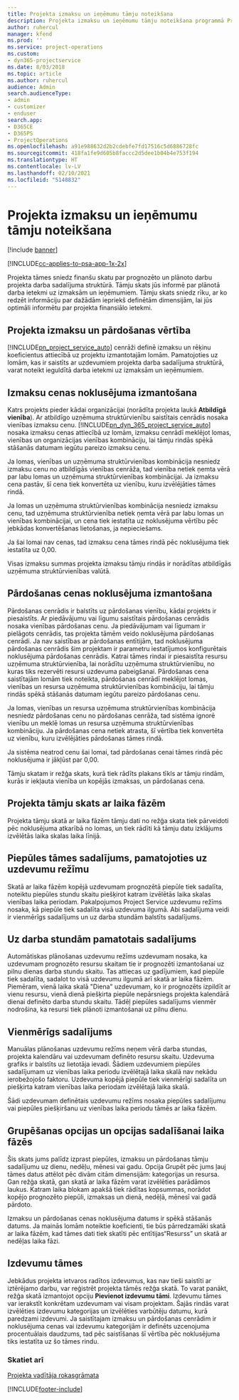 ```yaml
---
title: Projekta izmaksu un ieņēmumu tāmju noteikšana
description: Projekta izmaksu un ieņēmumu tāmju noteikšana programmā Project Service
author: ruhercul
manager: kfend
ms.prod: ''
ms.service: project-operations
ms.custom:
- dyn365-projectservice
ms.date: 8/03/2018
ms.topic: article
ms.author: ruhercul
audience: Admin
search.audienceType:
- admin
- customizer
- enduser
search.app:
- D365CE
- D365PS
- ProjectOperations
ms.openlocfilehash: a91e988632d2b2cdebfe7fd17516c5d6886728fc
ms.sourcegitcommit: 418fa1fe9d605b8faccc2d5dee1b04b4e753f194
ms.translationtype: HT
ms.contentlocale: lv-LV
ms.lasthandoff: 02/10/2021
ms.locfileid: "5148832"
---
```

# <a name="determine-project-cost-and-revenue-estimates"></a>Projekta izmaksu un ieņēmumu tāmju noteikšana 

[!include [banner](../includes/psa-now-project-operations.md)]

[!INCLUDE[cc-applies-to-psa-app-1x-2x](../includes/cc-applies-to-psa-app-1x-2x.md)]

Projekta tāmes sniedz finanšu skatu par prognozēto un plānoto darbu projekta darba sadalījuma struktūrā. Tāmju skats jūs informē par plānotā darba ietekmi uz izmaksām un ieņēmumiem. Tāmju skats sniedz rīku, ar ko redzēt informāciju par dažādām iepriekš definētām dimensijām, lai jūs optimāli informētu par projekta finansiālo ietekmi.  
  
## <a name="cost-and-sales-value-of-the-project"></a>Projekta izmaksu un pārdošanas vērtība  
[!INCLUDE[pn_project_service_auto](../includes/pn-project-service-auto.md)] cenrāži definē izmaksu un rēķinu koeficientus attiecībā uz projektu izmantotajām lomām. Pamatojoties uz lomām, kas ir saistīts ar uzdevumiem projekta darba sadalījuma struktūrā, varat noteikt ieguldītā darba ietekmi uz izmaksām un ieņēmumiem.  
  
## <a name="cost-price-defaulting"></a>Izmaksu cenas noklusējuma izmantošana  
Katrs projekts pieder kādai organizācijai (norādīta projekta laukā **Atbildīgā vienība**). Ar atbildīgo uzņēmuma struktūrvienību saistītais cenrādis nosaka vienības izmaksu cenu. [!INCLUDE[pn_dyn_365_project_service_auto](../includes/pn-dyn-365-project-service-auto.md)] nosaka izmaksu cenas attiecībā uz lomām, izmaksu cenrādī meklējot lomas, vienības un organizācijas vienības kombināciju, lai tāmju rindās spēkā stāšanās datumam iegūtu pareizo izmaksu cenu.  
  
Ja lomas, vienības un uzņēmuma struktūrvienības kombinācija nesniedz izmaksu cenu no atbildīgās vienības cenrāža, tad vienība netiek ņemta vērā par labu lomas un uzņēmuma struktūrvienības kombinācijai. Ja izmaksu cena pastāv, šī cena tiek konvertēta uz vienību, kuru izvēlējāties tāmes rindā.  
  
Ja lomas un uzņēmuma struktūrvienības kombinācija nesniedz izmaksu cenu, tad uzņēmuma struktūrvienība netiek ņemta vērā par labu lomas un vienības kombinācijai, un cena tiek iestatīta uz noklusējuma vērtību pēc jebkādas konvertēšanas lietošanas, ja nepieciešams.  
  
 Ja šai lomai nav cenas, tad izmaksu cena tāmes rindā pēc noklusējuma tiek iestatīta uz 0,00.  
  
 Visas izmaksu summas projekta izmaksu tāmju rindās ir norādītas atbildīgās uzņēmuma struktūrvienības valūtā.  
  
## <a name="sales-price-defaulting"></a>Pārdošanas cenas noklusējuma izmantošana  
Pārdošanas cenrādis ir balstīts uz pārdošanas vienību, kādai projekts ir piesaistīts. Ar piedāvājumu vai līgumu saistītais pārdošanas cenrādis nosaka vienības pārdošanas cenu. Ja piedāvājumam vai līgumam ir pielāgots cenrādis, tas projekta tāmēm veido noklusējuma pārdošanas cenrādi. Ja nav saistības ar pārdošanas entītijām, tad noklusējuma pārdošanas cenrādis šim projektam ir parametru iestatījumos konfigurētais noklusējuma pārdošanas cenrādis. Katrai tāmes rindai ir piesaistīta resursu uzņēmuma struktūrvienība, lai norādītu uzņēmuma struktūrvienību, no kuras tiks rezervēti resursi uzdevuma pabeigšanai. Pārdošanas cena saistītajām lomām tiek noteikta, pārdošanas cenrādī meklējot lomas, vienības un resursa uzņēmuma struktūrvienības kombināciju, lai tāmju rindās spēkā stāšanās datumam iegūtu pareizo pārdošanas cenu.  
  
Ja lomas, vienības un resursa uzņēmuma struktūrvienības kombinācija nesniedz pārdošanas cenu no pārdošanas cenrāža, tad sistēma ignorē vienību un meklē lomas un resursa uzņēmuma struktūrvienības kombināciju. Ja pārdošanas cena netiek atrasta, šī vērtība tiek konvertēta uz vienību, kuru izvēlējāties pārdošanas tāmes rindā.  
  
Ja sistēma neatrod cenu šai lomai, tad pārdošanas cenai tāmes rindā pēc noklusējuma ir jākļūst par 0,00.  
  
Tāmju skatam ir režģa skats, kurā tiek rādīts plakans tīkls ar tāmju rindām, kurās ir iekļauta vienība un kopējās izmaksas, un pārdošanas cena.  
  
## <a name="time-phased-view-of-project-estimates"></a>Projekta tāmju skats ar laika fāzēm  
Projekta tāmju skatā ar laika fāzēm tāmju dati no režģa skata tiek pārveidoti pēc noklusējuma atkarībā no lomas, un tiek rādīti kā tāmju datu izklājums izvēlētās laika skalas laika līnijā.  
  
## <a name="effort-estimate-allocation-based-on-task-mode"></a>Piepūles tāmes sadalījums, pamatojoties uz uzdevumu režīmu  
Skatā ar laika fāzēm kopējā uzdevumam prognozētā piepūle tiek sadalīta, noteiktu piepūles stundu skaitu piešķirot katram izvēlētās laika skalas vienības laika periodam. Pakalpojumos Project Service uzdevumu režīms nosaka, kā piepūle tiek sadalīta visā uzdevuma ilgumā. Abi sadalījuma veidi ir vienmērīgs sadalījums un uz darba stundām balstīts sadalījums. 
  
## <a name="work-hours-based-allocation"></a>Uz darba stundām pamatotais sadalījums  
Automātiskas plānošanas uzdevumu režīms uzdevumam nosaka, ka uzdevumam prognozēto resursu skaitam tie ir prognozēti izmantošanai uz pilnu dienas darba stundu skaitu. Tas attiecas uz gadījumiem, kad piepūle tiek sadalīta, sadalot to visā uzdevumu ilgumā arī skatā ar laika fāzēm. Piemēram, vienā laika skalā "Diena" uzdevumam, ko ir prognozēts izpildīt ar vienu resursu, vienā dienā piešķirta piepūle nepārsniegs projekta kalendārā dienai definēto darba stundu skaitu. Tādēļ piepūles sadalījums vienmēr nodrošina, ka resursi tiek plānoti izmantošanai uz pilnu dienu.  
  
## <a name="even-distribution"></a>Vienmērīgs sadalījums  
Manuālas plānošanas uzdevumu režīms neņem vērā darba stundas, projekta kalendāru vai uzdevumam definēto resursu skaitu. Uzdevuma grafiks ir balstīts uz lietotāja ievadi. Šādiem uzdevumiem piepūles sadalījumam uz vienības laika periodu izvēlētajā laika skalā nav nekādu ierobežojošo faktoru. Uzdevuma kopējā piepūle tiek vienmērīgi sadalīta un piešķirta katram vienības laika periodam izvēlētajā laika skalā.  
  
Šādi uzdevumam definētais uzdevumu režīms nosaka piepūles sadalījumu vai piepūles piešķiršanu uz vienības laika periodu tāmēs ar laika fāzēm.  
  
## <a name="grouping-and-time-phasing-options"></a>Grupēšanas opcijas un opcijas sadalīšanai laika fāzēs  
Šis skats jums palīdz izprast piepūles, izmaksu un pārdošanas tāmju sadalījumu uz dienu, nedēļu, mēnesi vai gadu. Opcija Grupēt pēc jums ļauj tāmes datus attēlot pēc divām citām dimensijām: kategorijas un resursa. Gan režģa skatā, gan skatā ar laika fāzēm varat izvēlēties parādāmos laukus. Katram laika blokam apakšā tiek rādītas kopsummas, norādot kopējo prognozēto piepūli, izmaksas un dienā, nedēļā, mēnesī vai gadā pārdoto.  
  
Izmaksu un pārdošanas cenas noklusējuma datums ir spēkā stāšanās datums. Ja mainās lomām noteiktie koeficienti, tie būs pārredzamāki skatā ar laika fāzēm, kad tāmes dati tiek skatīti pēc entītijas“Resurss” un skatā ar nedēļas laika fāzi.  
  
## <a name="expense-estimates"></a>Izdevumu tāmes  
Jebkādus projekta ietvaros radītos izdevumus, kas nav tieši saistīti ar iztērējamo darbu, var reģistrēt projekta tāmēs režģa skatā. To varat panākt, režģa skatā izmantojot opciju **Pievienot izdevumu tāmi**. Izdevumu tāmes var ierakstīt konkrētam uzdevumam vai visam projektam. Šajās rindās varat izvēlēties izdevumu kategorijas un izvēlēties varbūtēju datumu, kurā paredzami izdevumi. Ja saistītajam izmaksu un pārdošanas cenrādim ir noklusējuma cenas vai izdevumu kategorijām ir definēts uzcenojuma procentuālais daudzums, tad pēc saistīšanas šī vērtība pēc noklusējuma tiks iestatīta uz šo tāmes rindu.  
  
### <a name="see-also"></a>Skatiet arī  
 [Projekta vadītāja rokasgrāmata](../psa/project-manager-guide.md)


[!INCLUDE[footer-include](../includes/footer-banner.md)]